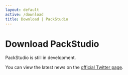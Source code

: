 ```yaml
---
layout: default
active: /download
title: Download | PackStudio
---
```

# Download PackStudio

<section class="content-box" markdown="1">

PackStudio is still in development.

You can view the latest news on the [official Twitter page](https://twitter.com/PackStudioNews).

</section>